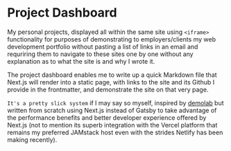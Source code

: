 # Project Dashboard
My personal projects, displayed all within the same site using `<iframe>` functionality for purposes of demonstrating to employers/clients my web development portfolio without pasting a list of links in an email and requriring them to navigate to these sites one by one without any explanation as to what the site is and why I wrote it. 

The project dashboard enables me to write up a quick Markdown file that Next.js will render into a static page, with links to the site and its Github I provide in the frontmatter, and demonstrate the site on that very page. 

`It's a pretty slick system` if I may say so myself, inspired by [demolab](https://github.com/atapas/demolab) but written from scratch using Next.js instead of Gatsby to take advantage of the performance benefits and better developer experience offered by Next.js (not to mention its superb integration with the Vercel platform that remains my preferred JAMstack host even with the strides Netlify has been making recently).
